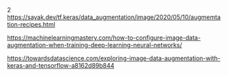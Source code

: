 2
https://sayak.dev/tf.keras/data_augmentation/image/2020/05/10/augmemtation-recipes.html

https://machinelearningmastery.com/how-to-configure-image-data-augmentation-when-training-deep-learning-neural-networks/

https://towardsdatascience.com/exploring-image-data-augmentation-with-keras-and-tensorflow-a8162d89b844
